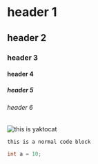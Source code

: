 # header 1
## header 2
### header 3
#### header 4
##### header 5
###### header 6
![this is yaktocat](https://octodex.github.com/images/yaktocat.png)

```
this is a normal code block
```

``` c++
int a = 10;
```
